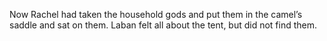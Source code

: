 Now Rachel had taken the household gods and put them in the camel’s saddle and sat on them. Laban felt all about the tent, but did not find them.
